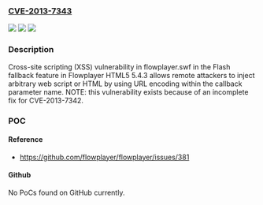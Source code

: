 ### [CVE-2013-7343](https://cve.mitre.org/cgi-bin/cvename.cgi?name=CVE-2013-7343)
![](https://img.shields.io/static/v1?label=Product&message=n%2Fa&color=blue)
![](https://img.shields.io/static/v1?label=Version&message=n%2Fa&color=blue)
![](https://img.shields.io/static/v1?label=Vulnerability&message=n%2Fa&color=brighgreen)

### Description

Cross-site scripting (XSS) vulnerability in flowplayer.swf in the Flash fallback feature in Flowplayer HTML5 5.4.3 allows remote attackers to inject arbitrary web script or HTML by using URL encoding within the callback parameter name.  NOTE: this vulnerability exists because of an incomplete fix for CVE-2013-7342.

### POC

#### Reference
- https://github.com/flowplayer/flowplayer/issues/381

#### Github
No PoCs found on GitHub currently.

